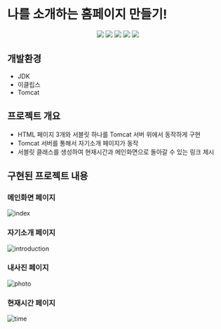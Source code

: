 # 나를 소개하는 홈페이지 만들기!

<p align="middle">
<!-- tag -->
  <img src='https://img.shields.io/static/v1?label=HTML5&message=.&color=success'/>
  <img src='https://img.shields.io/static/v1?label=CSS3&message=.&color=blue'/>
  <img src='https://img.shields.io/static/v1?label=Java&message=1.8&color=yellow'/>
  <img src='https://img.shields.io/static/v1?label=Servlet&message=3.1&color=lightgrey'/>
  <img src='https://img.shields.io/static/v1?label=Tomcat&message=8.5&color=important'/>
</p>

## 개발환경
- JDK
- 이클립스
- Tomcat

## 프로젝트 개요
- HTML 페이지 3개와 서블릿 하나를 Tomcat 서버 위에서 동작하게 구현
- Tomcat 서버를 통해서 자기소개 페이지가 동작
- 서블릿 클래스를 생성하여 현재시간과 메인화면으로 돌아갈 수 있는 링크 제시

## 구현된 프로젝트 내용
### 메인화면 페이지

![index](https://user-images.githubusercontent.com/46728564/121923686-24131f00-cd76-11eb-9d5a-1e444ff33120.png)


### 자기소개 페이지

![introduction](https://user-images.githubusercontent.com/46728564/121923994-73594f80-cd76-11eb-86af-ad1096980450.png)

### 내사진 페이지
![photo](https://user-images.githubusercontent.com/46728564/121924005-76544000-cd76-11eb-8553-6a23d6eee803.png)


### 현재시간 페이지
![time](https://user-images.githubusercontent.com/46728564/121924014-78b69a00-cd76-11eb-8e61-7bdc8ac7f59d.png)

